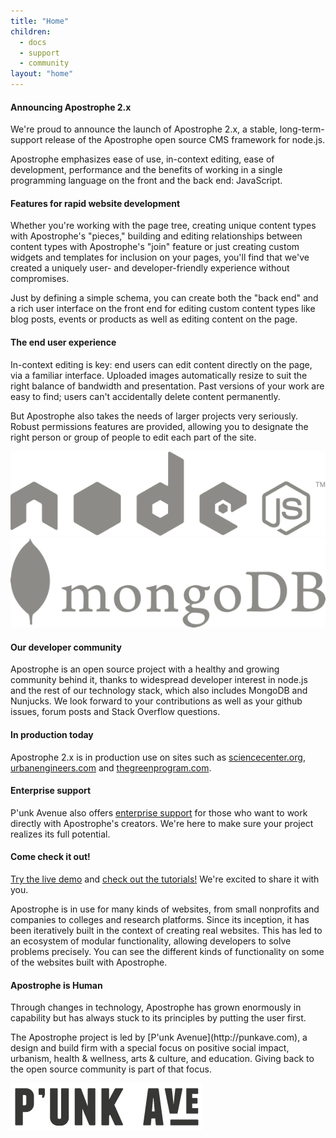 ```yaml
---
title: "Home"
children:
  - docs
  - support
  - community
layout: "home"
---
```


<div class="home-column">
  <h4>Announcing Apostrophe 2.x</h4>
  <p>We're proud to announce the launch of Apostrophe 2.x, a stable, long-term-support release of the Apostrophe open source CMS framework for node.js.</p>
  <p>Apostrophe emphasizes ease of use, in-context editing, ease of development, performance and the benefits of working in a single programming language on the front and the back end: JavaScript.</p>
  <h4>Features for rapid website development</h4>
  <p>Whether you're working with the page tree, creating unique content types with Apostrophe's "pieces," building and editing relationships between content types with Apostrophe's "join" feature or just creating custom widgets and templates for inclusion on your pages, you'll find that we've created a uniquely user- and developer-friendly experience without compromises.</p>
  <p>Just by defining a simple schema, you can create both the "back end" and a rich user interface on the front end for editing custom content types like blog posts, events or products as well as editing content on the page.</p>
  <h4>The end user experience</h4>
  <p>In-context editing is key: end users can edit content directly on the page, via a familiar interface. Uploaded images automatically resize to suit the right balance of bandwidth and presentation. Past versions of your work are easy to find; users can't accidentally delete content permanently.</p>
  <p>But Apostrophe also takes the needs of larger projects very seriously. Robust permissions features are provided, allowing you to designate the right person or group of people to edit each part of the site.</p>
</div>
<div class="logos home-column">
  <a href="http://nodejs.org/" target="blank">
    <img src="images/node.png">
  </a>
  <a href="http://www.mongodb.org/" target="blank">
    <img src="images/mongo.png">
  </a>
</div>
<div class="home-column">
  <h4>Our developer community</h4>
  <p>Apostrophe is an open source project with a healthy and growing community behind it, thanks to widespread developer interest in node.js and the rest of our technology stack, which also includes MongoDB and Nunjucks. We look forward to your contributions as well as your github issues, forum posts and Stack Overflow questions.</p>
  <h4>In production today</h4>
  <p>Apostrophe 2.x is in production use on sites such as <a href="http://sciencecenter.org/">sciencecenter.org</a>, <a href="http://urbanengineers.com">urbanengineers.com</a> and <a href="http://thegreenprogram.com">thegreenprogram.com</a>.</p>
  <h4>Enterprise support</h4>
  <p>P'unk Avenue also offers <a href="support/enterprise-support.html">enterprise support</a> for those who want to work directly with Apostrophe's creators. We're here to make sure your project realizes its full potential.</p>
  <h4>Come check it out!</h4>
  <p><a href="http://demo.apostrophecms.org">Try the live demo</a> and <a href="http://apostrophecms.org/docs/tutorials/getting-started/index.html">check out the tutorials!</a> We're excited to share it with you.</p>
</div>
<div class="home-column">
  <p>Apostrophe is in use for many kinds of websites, from small nonprofits and companies to colleges and research platforms. Since its inception, it has been iteratively built in the context of creating real websites. This has led to an ecosystem of modular functionality, allowing developers to solve problems precisely. You can see the different kinds of functionality on some of the websites built with Apostrophe.</p>
</div>
<div class="home-column">
  <h4>Apostrophe is Human</h4>

  <p>Through changes in technology, Apostrophe has grown enormously in capability but has always stuck to its principles by putting the user first.</p>

  <p>The Apostrophe project is led by [P'unk Avenue](http://punkave.com), a design and build firm with a special focus on positive social impact, urbanism, health & wellness, arts & culture, and education. Giving back to the open source community is part of that focus.</p>
</div>
<div class="logos home-column">
  <a href="http://punkave.com/" target="blank">
    <img src="images/logo-word-short-LORES.png" class="retina-image">
  </a>
</div>
